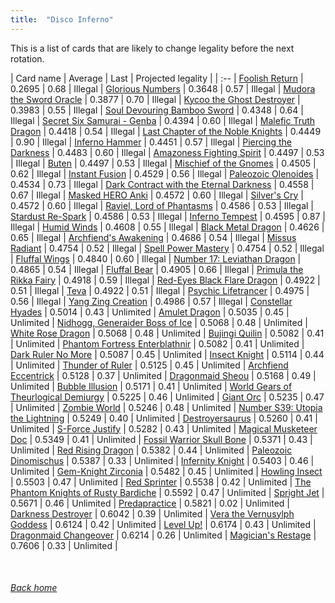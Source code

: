 ```yaml
---
title:  "Disco Inferno"
---
```


This is a list of cards that are likely to change legality before the next rotation.

| Card name | Average | Last | Projected legality |
| :-- |
[Foolish Return](https://db.ygoprodeck.com/card/?search=Foolish%20Return) | 0.2695 | 0.68 | Illegal |
[Glorious Numbers](https://db.ygoprodeck.com/card/?search=Glorious%20Numbers) | 0.3648 | 0.57 | Illegal |
[Mudora the Sword Oracle](https://db.ygoprodeck.com/card/?search=Mudora%20the%20Sword%20Oracle) | 0.3877 | 0.70 | Illegal |
[Kycoo the Ghost Destroyer](https://db.ygoprodeck.com/card/?search=Kycoo%20the%20Ghost%20Destroyer) | 0.3983 | 0.55 | Illegal |
[Soul Devouring Bamboo Sword](https://db.ygoprodeck.com/card/?search=Soul%20Devouring%20Bamboo%20Sword) | 0.4348 | 0.64 | Illegal |
[Secret Six Samurai - Genba](https://db.ygoprodeck.com/card/?search=Secret%20Six%20Samurai%20-%20Genba) | 0.4394 | 0.60 | Illegal |
[Malefic Truth Dragon](https://db.ygoprodeck.com/card/?search=Malefic%20Truth%20Dragon) | 0.4418 | 0.54 | Illegal |
[Last Chapter of the Noble Knights](https://db.ygoprodeck.com/card/?search=Last%20Chapter%20of%20the%20Noble%20Knights) | 0.4449 | 0.90 | Illegal |
[Inferno Hammer](https://db.ygoprodeck.com/card/?search=Inferno%20Hammer) | 0.4451 | 0.57 | Illegal |
[Piercing the Darkness](https://db.ygoprodeck.com/card/?search=Piercing%20the%20Darkness) | 0.4483 | 0.60 | Illegal |
[Amazoness Fighting Spirit](https://db.ygoprodeck.com/card/?search=Amazoness%20Fighting%20Spirit) | 0.4497 | 0.53 | Illegal |
[Buten](https://db.ygoprodeck.com/card/?search=Buten) | 0.4497 | 0.53 | Illegal |
[Mischief of the Gnomes](https://db.ygoprodeck.com/card/?search=Mischief%20of%20the%20Gnomes) | 0.4505 | 0.62 | Illegal |
[Instant Fusion](https://db.ygoprodeck.com/card/?search=Instant%20Fusion) | 0.4529 | 0.56 | Illegal |
[Paleozoic Olenoides](https://db.ygoprodeck.com/card/?search=Paleozoic%20Olenoides) | 0.4534 | 0.73 | Illegal |
[Dark Contract with the Eternal Darkness](https://db.ygoprodeck.com/card/?search=Dark%20Contract%20with%20the%20Eternal%20Darkness) | 0.4558 | 0.67 | Illegal |
[Masked HERO Anki](https://db.ygoprodeck.com/card/?search=Masked%20HERO%20Anki) | 0.4572 | 0.60 | Illegal |
[Silver's Cry](https://db.ygoprodeck.com/card/?search=Silver's%20Cry) | 0.4572 | 0.60 | Illegal |
[Raviel, Lord of Phantasms](https://db.ygoprodeck.com/card/?search=Raviel,%20Lord%20of%20Phantasms) | 0.4586 | 0.53 | Illegal |
[Stardust Re-Spark](https://db.ygoprodeck.com/card/?search=Stardust%20Re-Spark) | 0.4586 | 0.53 | Illegal |
[Inferno Tempest](https://db.ygoprodeck.com/card/?search=Inferno%20Tempest) | 0.4595 | 0.87 | Illegal |
[Humid Winds](https://db.ygoprodeck.com/card/?search=Humid%20Winds) | 0.4608 | 0.55 | Illegal |
[Black Metal Dragon](https://db.ygoprodeck.com/card/?search=Black%20Metal%20Dragon) | 0.4626 | 0.65 | Illegal |
[Archfiend's Awakening](https://db.ygoprodeck.com/card/?search=Archfiend's%20Awakening) | 0.4686 | 0.54 | Illegal |
[Missus Radiant](https://db.ygoprodeck.com/card/?search=Missus%20Radiant) | 0.4754 | 0.52 | Illegal |
[Spell Power Mastery](https://db.ygoprodeck.com/card/?search=Spell%20Power%20Mastery) | 0.4754 | 0.52 | Illegal |
[Fluffal Wings](https://db.ygoprodeck.com/card/?search=Fluffal%20Wings) | 0.4840 | 0.60 | Illegal |
[Number 17: Leviathan Dragon](https://db.ygoprodeck.com/card/?search=Number%2017:%20Leviathan%20Dragon) | 0.4865 | 0.54 | Illegal |
[Fluffal Bear](https://db.ygoprodeck.com/card/?search=Fluffal%20Bear) | 0.4905 | 0.66 | Illegal |
[Primula the Rikka Fairy](https://db.ygoprodeck.com/card/?search=Primula%20the%20Rikka%20Fairy) | 0.4918 | 0.59 | Illegal |
[Red-Eyes Black Flare Dragon](https://db.ygoprodeck.com/card/?search=Red-Eyes%20Black%20Flare%20Dragon) | 0.4922 | 0.51 | Illegal |
[Teva](https://db.ygoprodeck.com/card/?search=Teva) | 0.4922 | 0.51 | Illegal |
[Psychic Lifetrancer](https://db.ygoprodeck.com/card/?search=Psychic%20Lifetrancer) | 0.4975 | 0.56 | Illegal |
[Yang Zing Creation](https://db.ygoprodeck.com/card/?search=Yang%20Zing%20Creation) | 0.4986 | 0.57 | Illegal |
[Constellar Hyades](https://db.ygoprodeck.com/card/?search=Constellar%20Hyades) | 0.5014 | 0.43 | Unlimited |
[Amulet Dragon](https://db.ygoprodeck.com/card/?search=Amulet%20Dragon) | 0.5035 | 0.45 | Unlimited |
[Nidhogg, Generaider Boss of Ice](https://db.ygoprodeck.com/card/?search=Nidhogg,%20Generaider%20Boss%20of%20Ice) | 0.5068 | 0.48 | Unlimited |
[White Rose Dragon](https://db.ygoprodeck.com/card/?search=White%20Rose%20Dragon) | 0.5068 | 0.48 | Unlimited |
[Bujingi Quilin](https://db.ygoprodeck.com/card/?search=Bujingi%20Quilin) | 0.5082 | 0.41 | Unlimited |
[Phantom Fortress Enterblathnir](https://db.ygoprodeck.com/card/?search=Phantom%20Fortress%20Enterblathnir) | 0.5082 | 0.41 | Unlimited |
[Dark Ruler No More](https://db.ygoprodeck.com/card/?search=Dark%20Ruler%20No%20More) | 0.5087 | 0.45 | Unlimited |
[Insect Knight](https://db.ygoprodeck.com/card/?search=Insect%20Knight) | 0.5114 | 0.44 | Unlimited |
[Thunder of Ruler](https://db.ygoprodeck.com/card/?search=Thunder%20of%20Ruler) | 0.5125 | 0.45 | Unlimited |
[Archfiend Eccentrick](https://db.ygoprodeck.com/card/?search=Archfiend%20Eccentrick) | 0.5128 | 0.37 | Unlimited |
[Dragonmaid Sheou](https://db.ygoprodeck.com/card/?search=Dragonmaid%20Sheou) | 0.5168 | 0.49 | Unlimited |
[Bubble Illusion](https://db.ygoprodeck.com/card/?search=Bubble%20Illusion) | 0.5171 | 0.41 | Unlimited |
[World Gears of Theurlogical Demiurgy](https://db.ygoprodeck.com/card/?search=World%20Gears%20of%20Theurlogical%20Demiurgy) | 0.5225 | 0.46 | Unlimited |
[Giant Orc](https://db.ygoprodeck.com/card/?search=Giant%20Orc) | 0.5235 | 0.47 | Unlimited |
[Zombie World](https://db.ygoprodeck.com/card/?search=Zombie%20World) | 0.5246 | 0.48 | Unlimited |
[Number S39: Utopia the Lightning](https://db.ygoprodeck.com/card/?search=Number%20S39:%20Utopia%20the%20Lightning) | 0.5249 | 0.40 | Unlimited |
[Destroyersaurus](https://db.ygoprodeck.com/card/?search=Destroyersaurus) | 0.5260 | 0.41 | Unlimited |
[S-Force Justify](https://db.ygoprodeck.com/card/?search=S-Force%20Justify) | 0.5282 | 0.43 | Unlimited |
[Magical Musketeer Doc](https://db.ygoprodeck.com/card/?search=Magical%20Musketeer%20Doc) | 0.5349 | 0.41 | Unlimited |
[Fossil Warrior Skull Bone](https://db.ygoprodeck.com/card/?search=Fossil%20Warrior%20Skull%20Bone) | 0.5371 | 0.43 | Unlimited |
[Red Rising Dragon](https://db.ygoprodeck.com/card/?search=Red%20Rising%20Dragon) | 0.5382 | 0.44 | Unlimited |
[Paleozoic Dinomischus](https://db.ygoprodeck.com/card/?search=Paleozoic%20Dinomischus) | 0.5387 | 0.33 | Unlimited |
[Infernity Knight](https://db.ygoprodeck.com/card/?search=Infernity%20Knight) | 0.5403 | 0.46 | Unlimited |
[Gem-Knight Zirconia](https://db.ygoprodeck.com/card/?search=Gem-Knight%20Zirconia) | 0.5482 | 0.45 | Unlimited |
[Howling Insect](https://db.ygoprodeck.com/card/?search=Howling%20Insect) | 0.5503 | 0.47 | Unlimited |
[Red Sprinter](https://db.ygoprodeck.com/card/?search=Red%20Sprinter) | 0.5538 | 0.42 | Unlimited |
[The Phantom Knights of Rusty Bardiche](https://db.ygoprodeck.com/card/?search=The%20Phantom%20Knights%20of%20Rusty%20Bardiche) | 0.5592 | 0.47 | Unlimited |
[Spright Jet](https://db.ygoprodeck.com/card/?search=Spright%20Jet) | 0.5671 | 0.46 | Unlimited |
[Predapractice](https://db.ygoprodeck.com/card/?search=Predapractice) | 0.5821 | 0.02 | Unlimited |
[Darkness Destroyer](https://db.ygoprodeck.com/card/?search=Darkness%20Destroyer) | 0.6042 | 0.39 | Unlimited |
[Vera the Vernusylph Goddess](https://db.ygoprodeck.com/card/?search=Vera%20the%20Vernusylph%20Goddess) | 0.6124 | 0.42 | Unlimited |
[Level Up!](https://db.ygoprodeck.com/card/?search=Level%20Up!) | 0.6174 | 0.43 | Unlimited |
[Dragonmaid Changeover](https://db.ygoprodeck.com/card/?search=Dragonmaid%20Changeover) | 0.6214 | 0.26 | Unlimited |
[Magician's Restage](https://db.ygoprodeck.com/card/?search=Magician's%20Restage) | 0.7606 | 0.33 | Unlimited |

<br>

###### [Back home](index)